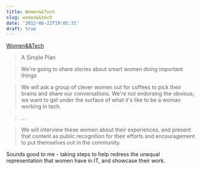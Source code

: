 ```yaml
---
title: Women&&Tech
slug: women&&tech
date: '2012-06-22T19:05:31'
draft: true
---
```


[Women&&Tech](http://womenandtech.com/)

>A Simple Plan

>We're going to share stories about smart women doing important things

>We will ask a group of clever women out for coffees to pick their brains and share our conversations. We're not endorsing the obvious; we want to get under the surface of what it's like to be a woman working in tech.

> ...

> We will interview these women about their experiences, and present that content as public recognition for their efforts and encouragement to put themselves out in the community.

Sounds good to me - taking steps to help redress the unequal representation that women have in IT, and showcase their work.

<!--more-->

